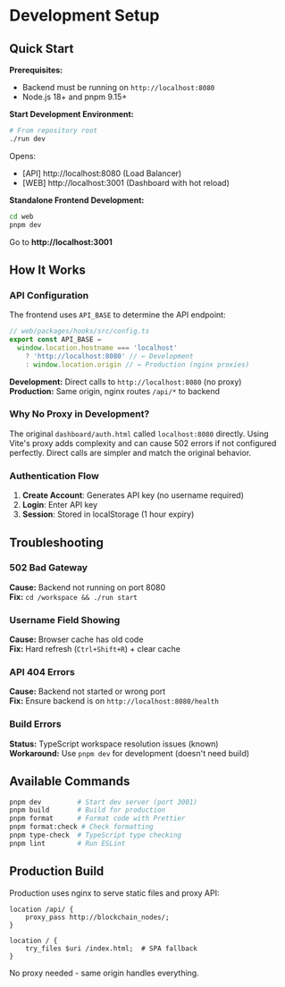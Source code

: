 # Development Setup

## Quick Start

**Prerequisites:**

- Backend must be running on `http://localhost:8080`
- Node.js 18+ and pnpm 9.15+

**Start Development Environment:**

```bash
# From repository root
./run dev
```

Opens:

- [API] http://localhost:8080 (Load Balancer)
- [WEB] http://localhost:3001 (Dashboard with hot reload)

**Standalone Frontend Development:**

```bash
cd web
pnpm dev
```

Go to **http://localhost:3001**

## How It Works

### API Configuration

The frontend uses `API_BASE` to determine the API endpoint:

```typescript
// web/packages/hooks/src/config.ts
export const API_BASE =
  window.location.hostname === 'localhost'
    ? 'http://localhost:8080' // ← Development
    : window.location.origin // ← Production (nginx proxies)
```

**Development:** Direct calls to `http://localhost:8080` (no proxy)  
**Production:** Same origin, nginx routes `/api/*` to backend

### Why No Proxy in Development?

The original `dashboard/auth.html` called `localhost:8080` directly. Using Vite's proxy adds complexity and can cause 502 errors if not configured perfectly. Direct calls are simpler and match the original behavior.

### Authentication Flow

1. **Create Account**: Generates API key (no username required)
2. **Login**: Enter API key
3. **Session**: Stored in localStorage (1 hour expiry)

## Troubleshooting

### 502 Bad Gateway

**Cause:** Backend not running on port 8080  
**Fix:** `cd /workspace && ./run start`

### Username Field Showing

**Cause:** Browser cache has old code  
**Fix:** Hard refresh (`Ctrl+Shift+R`) + clear cache

### API 404 Errors

**Cause:** Backend not started or wrong port  
**Fix:** Ensure backend is on `http://localhost:8080/health`

### Build Errors

**Status:** TypeScript workspace resolution issues (known)  
**Workaround:** Use `pnpm dev` for development (doesn't need build)

## Available Commands

```bash
pnpm dev         # Start dev server (port 3001)
pnpm build       # Build for production
pnpm format      # Format code with Prettier
pnpm format:check # Check formatting
pnpm type-check  # TypeScript type checking
pnpm lint        # Run ESLint
```

## Production Build

Production uses nginx to serve static files and proxy API:

```nginx
location /api/ {
    proxy_pass http://blockchain_nodes/;
}

location / {
    try_files $uri /index.html;  # SPA fallback
}
```

No proxy needed - same origin handles everything.
